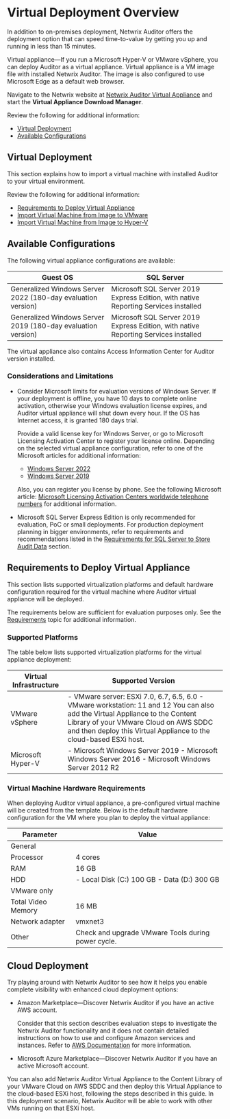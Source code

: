 # Virtual Deployment Overview

In addition to on-premises deployment, Netwrix Auditor offers the deployment option that can speed
time-to-value by getting you up and running in less than 15 minutes.

Virtual appliance—If you run a Microsoft Hyper-V or VMware vSphere, you can deploy Auditor as a
virtual appliance. Virtual appliance is a VM image file with installed Netwrix Auditor. The image is
also configured to use Microsoft Edge as a default web browser.

Navigate to the Netwrix website at
[Netwrix Auditor Virtual Appliance](https://www.netwrix.com/virtual_appliances.html) and start the
**Virtual Appliance Download Manager**.

Review the following for additional information:

- [Virtual Deployment](#virtual-deployment)
- [Available Configurations](#available-configurations)

## Virtual Deployment

This section explains how to import a virtual machine with installed Auditor to your virtual
environment.

Review the following for additional information:

- [Requirements to Deploy Virtual Appliance](#requirements-to-deploy-virtual-appliance)
- [Import Virtual Machine from Image to VMware](/docs/auditor/10.6/auditor/install/virtualappliance/importvmware.md)
- [Import Virtual Machine from Image to Hyper-V ](/docs/auditor/10.6/auditor/install/virtualappliance/importhyperv.md)

## Available Configurations

The following virtual appliance configurations are available:

| Guest OS                                                     | SQL Server                                                                          |
| ------------------------------------------------------------ | ----------------------------------------------------------------------------------- |
| Generalized Windows Server 2022 (180-day evaluation version) | Microsoft SQL Server 2019 Express Edition, with native Reporting Services installed |
| Generalized Windows Server 2019 (180-day evaluation version) | Microsoft SQL Server 2019 Express Edition, with native Reporting Services installed |

The virtual appliance also contains Access Information Center for Auditor version installed.

### Considerations and Limitations

- Consider Microsoft limits for evaluation versions of Windows Server. If your deployment is
  offline, you have 10 days to complete online activation, otherwise your Windows evaluation license
  expires, and Auditor virtual appliance will shut down every hour. If the OS has Internet access,
  it is granted 180 days trial.

  Provide a valid license key for Windows Server, or go to Microsoft Licensing Activation Center
  to register your license online. Depending on the selected virtual appliance configuration,
  refer to one of the Microsoft articles for additional information:

  - [Windows Server 2022](https://www.microsoft.com/en-us/evalcenter/evaluate-windows-server-2022)
  - [Windows Server 2019](https://www.microsoft.com/en-us/evalcenter/evaluate-windows-server-2019)

  Also, you can register you license by phone. See the following Microsoft article:
  [Microsoft Licensing Activation Centers worldwide telephone numbers](https://www.microsoft.com/en-us/licensing/existing-customer/activation-centers)
  for additional information.

- Microsoft SQL Server Express Edition is only recommended for evaluation, PoC or small deployments.
  For production deployment planning in bigger environments, refer to requirements and
  recommendations listed in the
  [Requirements for SQL Server to Store Audit Data](/docs/auditor/10.6/auditor/requirements/sqlserver.md)
  section.

## Requirements to Deploy Virtual Appliance

This section lists supported virtualization platforms and default hardware configuration required
for the virtual machine where Auditor virtual appliance will be deployed.

The requirements below are sufficient for evaluation purposes only. See the
[Requirements](/docs/auditor/10.6/auditor/requirements/overview.md) topic for additional
information.

### Supported Platforms

The table below lists supported virtualization platforms for the virtual appliance deployment:

| Virtual Infrastructure | Supported Version                                                                                                                                                                                                                            |
| ---------------------- | -------------------------------------------------------------------------------------------------------------------------------------------------------------------------------------------------------------------------------------------- |
| VMware vSphere         | - VMware server: ESXi 7.0, 6.7, 6.5, 6.0 - VMware workstation: 11 and 12 You can also add the Virtual Appliance to the Content Library of your VMware Cloud on AWS SDDC and then deploy this Virtual Appliance to the cloud-based ESXi host. |
| Microsoft Hyper-V      | - Microsoft Windows Server 2019 - Microsoft Windows Server 2016 - Microsoft Windows Server 2012 R2                                                                                                                                           |

### Virtual Machine Hardware Requirements

When deploying Auditor virtual appliance, a pre-configured virtual machine will be created from the
template. Below is the default hardware configuration for the VM where you plan to deploy the
virtual appliance:

| Parameter          | Value                                              |
| ------------------ | -------------------------------------------------- |
| General            |                                                    |
| Processor          | 4 cores                                            |
| RAM                | 16 GB                                              |
| HDD                | - Local Disk (C:) 100 GB - Data (D:) 300 GB        |
| VMware only        |                                                    |
| Total Video Memory | 16 MB                                              |
| Network adapter    | vmxnet3                                            |
| Other              | Check and upgrade VMware Tools during power cycle. |

## Cloud Deployment

Try playing around with Netwrix Auditor to see how it helps you enable complete visibility with
enhanced cloud deployment options:

- Amazon Marketplace—Discover Netwrix Auditor if you have an active AWS account.

  Consider that this section describes evaluation steps to investigate the Netwrix Auditor
  functionality and it does not contain detailed instructions on how to use and configure Amazon
  services and instances. Refer to [AWS Documentation](https://aws.amazon.com/documentation/) for
  more information.

- Microsoft Azure Marketplace—Discover Netwrix Auditor if you have an active Microsoft account.

You can also add Netwrix Auditor Virtual Appliance to the Content Library of your VMware Cloud on
AWS SDDC and then deploy this Virtual Appliance to the cloud-based ESXi host, following the steps
described in this guide. In this deployment scenario, Netwrix Auditor will be able to work with
other VMs running on that ESXi host.
